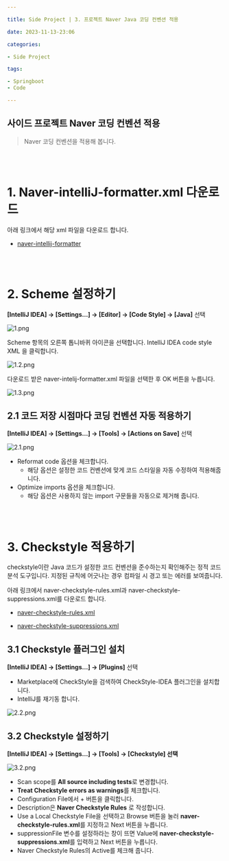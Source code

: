 ```yaml
---

title: Side Project | 3. 프로젝트 Naver Java 코딩 컨벤션 적용

date: 2023-11-13-23:06

categories:

- Side Project 

tags: 

- Springboot
- Code

---
```


## 사이드 프로젝트 Naver 코딩 컨벤션 적용
> Naver 코딩 컨벤션을 적용해 봅니다.

<br><br>

# 1. Naver-intelliJ-formatter.xml 다운로드

아래 링크에서 해당 xml 파일을 다운로드 합니다. 

- [naver-intellij-formatter](https://github.com/naver/hackday-conventions-java/blob/master/rule-config/naver-intellij-formatter.xml)

<br><br>

# 2. Scheme 설정하기

**[IntelliJ IDEA] → [Settings…] → [Editor] → [Code Style] → [Java]** 선택

![1.png](https://raw.githubusercontent.com/wlswo/wlswo.github.io/6c475a190f61f7465e950715659d5a465bf74eb3/assets/images/SideProject/naver_coding_convention_1.1.png)

Scheme 항목의 오른쪽 톱니바퀴 아이콘을 선택합니다. 
IntelliJ IDEA code style XML 을 클릭합니다.

![1.2.png](https://raw.githubusercontent.com/wlswo/wlswo.github.io/6c475a190f61f7465e950715659d5a465bf74eb3/assets/images/SideProject/naver_coding_convention_1.2.png)

다운로드 받은 naver-intelij-formatter.xml 파일을 선택한 후 OK 버튼을 누릅니다.

![1.3.png](https://raw.githubusercontent.com/wlswo/wlswo.github.io/6c475a190f61f7465e950715659d5a465bf74eb3/assets/images/SideProject/naver_coding_convention_1.3.png)

## 2.1 코드 저장 시점마다 코딩 컨벤션 자동 적용하기

**[IntelliJ IDEA] → [Settings…] → [Tools] → [Actions on Save]** 선택

![2.1.png](https://raw.githubusercontent.com/wlswo/wlswo.github.io/6c475a190f61f7465e950715659d5a465bf74eb3/assets/images/SideProject/naver_coding_convention_2.1.png)

- Reformat code 옵션을 체크합니다.
    - 해당 옵션은 설정한 코드 컨벤션에 맞게 코드 스타일을 자동 수정하여 적용해줍니다.
- Optimize imports 옵션을 체크합니다.
    - 해당 옵션은 사용하지 않는 import 구문들을 자동으로 제거해 줍니다.

<br><br>

# 3. Checkstyle 적용하기

checkstyle이란 Java 코드가 설정한 코드 컨벤션을 준수하는지 확인해주는 정적 코드 분석 도구입니다. 
지정된 규칙에 어긋나는 경우 컴파일 시 경고 또는 에러를 보여줍니다.

아래 링크에서 naver-checkstyle-rules.xml과 naver-checkstyle-suppressions.xml를 다운로드 합니다. 

- [naver-checkstyle-rules.xml](https://github.com/naver/hackday-conventions-java/blob/master/rule-config/naver-checkstyle-rules.xml)

- [naver-checkstyle-suppressions.xml](https://github.com/naver/hackday-conventions-java/blob/master/rule-config/naver-checkstyle-suppressions.xml)

## 3.1 Checkstyle 플러그인 설치

**[IntelliJ IDEA] → [Settings…]  → [Plugins]** 선택

- Marketplace에 CheckStyle을 검색하여 CheckStyle-IDEA 플러그인을 설치합니다.
- IntelliJ를 재기동 합니다.

![2.2.png](https://raw.githubusercontent.com/wlswo/wlswo.github.io/6c475a190f61f7465e950715659d5a465bf74eb3/assets/images/SideProject/naver_coding_convention_3.1.png)

## 3.2 Checkstyle 설정하기

**[IntelliJ IDEA] → [Settings…]  → [Tools] → [Checkstyle] 선택**

![3.2.png](https://raw.githubusercontent.com/wlswo/wlswo.github.io/6c475a190f61f7465e950715659d5a465bf74eb3/assets/images/SideProject/naver_coding_convention_3.2.png)

- Scan scope를 **All source including tests**로 변경합니다.
- **Treat Checkstyle errors as warnings**를 체크합니다.
- Configuration File에서 + 버튼을 클릭합니다.
- Description은 **Naver Checkstyle Rules** 로 작성합니다.
- Use a Local Checkstyle File을 선택하고 Browse 버튼을 눌러 **naver-checkstyle-rules.xml**를 지정하고 Next 버튼을 누릅니다.
- suppressionFile 변수를 설정하라는 창이 뜨면 Value에 **naver-checkstyle-suppressions.xml**를 입력하고 Next 버튼을 누릅니다.
- Naver Checkstyle Rules의 Active를 체크해 줍니다.